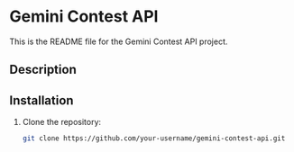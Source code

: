 # Gemini Contest API

This is the README file for the Gemini Contest API project.

## Description



## Installation

1. Clone the repository:

   ```bash
   git clone https://github.com/your-username/gemini-contest-api.git
